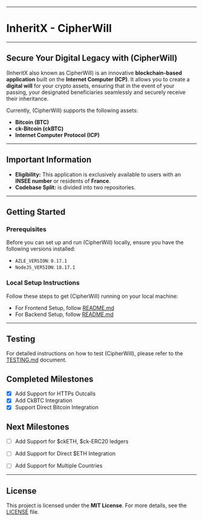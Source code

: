-----

# InheritX - CipherWill

-----

## Secure Your Digital Legacy with  (CipherWill)

(InheritX also known as CipherWill) is an innovative **blockchain-based application** built on the **Internet Computer (ICP)**. It allows you to create a **digital will** for your crypto assets, ensuring that in the event of your passing, your designated beneficiaries seamlessly and securely receive their inheritance.

Currently,  (CipherWill) supports the following assets:

  * **Bitcoin (BTC)**
  * **ck-Bitcoin (ckBTC)**
  * **Internet Computer Protocol (ICP)**

-----

## Important Information

  * **Eligibility:** This application is exclusively available to users with an **INSEE number** or residents of **France**.
  * **Codebase Split:**  is divided into two repositories.

-----

## Getting Started

### Prerequisites

Before you can set up and run  (CipherWill) locally, ensure you have the following versions installed:

  * `AZLE_VERSION`: `0.17.1`
  * `NodeJS_VERSION`: `18.17.1`

### Local Setup Instructions

Follow these steps to get  (CipherWill) running on your local machine:

- For Frontend Setup, follow [README.md](CipherWill-%20Frontend/README.md)
- For Backend Setup, follow [README.md](CipherWill-Backend/README.md)

-----

## Testing

For detailed instructions on how to test  (CipherWill), please refer to the [TESTING.md](https://github.com/Xbtiou/-CipherWill/blob/main/InhertiX-CipherWill-Backend/TESTING.md) document.

## Completed Milestones
- [x] Add Support for HTTPs Outcalls
- [x] Add CkBTC Integration
- [x] Support Direct Bitcoin Integration

## Next Milestones
- [ ] Add Support for $ckETH, $ck-ERC20 ledgers
- [ ] Add Support for Direct $ETH Integration
- [ ] Add Support for Multiple Countries


-----

## License

This project is licensed under the **MIT License**. For more details, see the [LICENSE](https://github.com/Xbtiou/CipherWill/blob/main/CipherWill-Backend/LICENSE.md) file.

